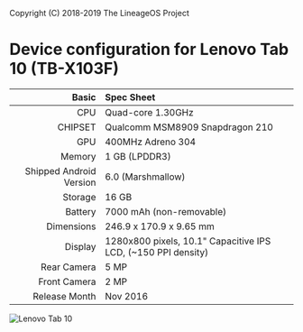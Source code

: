 Copyright (C) 2018-2019 The LineageOS Project

Device configuration for Lenovo Tab 10 (TB-X103F)
=====================================

Basic   | Spec Sheet
-------:|:-------------------------
CPU     | Quad-core 1.30GHz
CHIPSET | Qualcomm MSM8909 Snapdragon 210
GPU     | 400MHz Adreno 304
Memory  | 1 GB (LPDDR3)
Shipped Android Version | 6.0 (Marshmallow)
Storage | 16 GB
Battery | 7000 mAh (non-removable)
Dimensions | 246.9 x 170.9 x 9.65 mm
Display | 1280x800 pixels, 10.1" Capacitive IPS LCD, (~150 PPI density)
Rear Camera  | 5 MP
Front Camera | 2 MP
Release Month | Nov 2016

![Lenovo Tab 10](https://i.imgur.com/9aBp2L0.png "Lenovo Tab 10")
